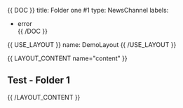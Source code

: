 {{ DOC }}
title: Folder one #1
type: NewsChannel
labels: 
  - error    
{{ /DOC }}

{{ USE_LAYOUT }}
  name: DemoLayout
{{ /USE_LAYOUT }}

{{ LAYOUT_CONTENT name="content" }}
## Test - Folder 1
{{ /LAYOUT_CONTENT }} 

